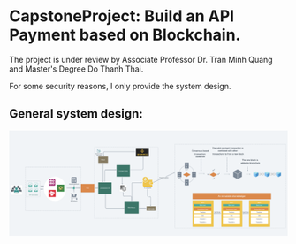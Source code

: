 # CapstoneProject: Build an API Payment based on Blockchain.
The project is under review by Associate Professor Dr. Tran Minh Quang and Master's Degree Do Thanh Thai.

For some security reasons, I only provide the system design.

## General system design: 
![alt text](https://github.com/dinhthanh2000a/CapstoneProject/blob/main/system_design.png)
